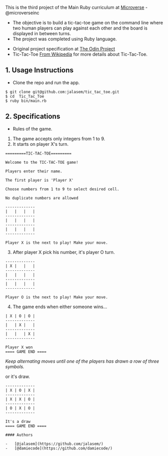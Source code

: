 This is the third project of the Main Ruby curriculum at [Microverse](https://www.microverse.org/) - @microverseinc

* The objective is to build a tic-tac-toe game on the command line where two human players can play against each other and the board is displayed in between turns.
* The project was completed using Ruby language.

-   Original project specification at [The Odin Project](https://www.theodinproject.com/courses/ruby-programming/lessons/oop)
-   Tic-Tac-Toe [From Wikipedia](https://en.wikipedia.org/wiki/Tic-tac-toe) for more details about Tic-Tac-Toe.

## 1. Usage Instructions

- Clone the repo and run the app.
```
$ git clone git@github.com:jalasem/tic_tac_toe.git
$ cd  Tic_Tac_Toe
$ ruby bin/main.rb
```
## 2. Specifications

- Rules of the game.

1. The game accepts only integers from 1 to 9.
2. It starts on player X's turn.
```
=========TIC-TAC-TOE=========

Welcome to the TIC-TAC-TOE game!

Players enter their name.

The first player is 'Player X'

Choose numbers from 1 to 9 to select desired cell.

No duplicate numbers are allowed

-------------
|   |   |   |
-------------
|   |   |   |
-------------
|   |   |   |
-------------

Player X is the next to play! Make your move.
```
3. After player X pick his number, it's player O turn.
```
-------------
| X |   |   |
-------------
|   |   |   |
-------------
|   |   |   |
-------------

Player O is the next to play! Make your move.
```
4. The game ends when either someone wins...

```
| X | O | O |
-------------
|   | X |   |
-------------
|   |   | X |
-------------

Player X won
==== GAME END ====
```
*Keep alternating moves until one of the players has drawn a row of three symbols.*

or it's draw.

```
-------------
| X | O | X |
-------------
| X | X | O |
-------------
| O | X | O |
-------------

It's a draw
==== GAME END ====

#### Authors

-   [@jalasem](https://github.com/jalasem/)
-   [@damiecode](https://github.com/damiecode/)